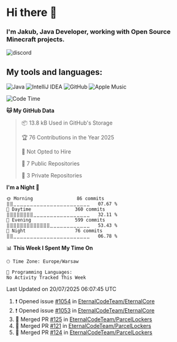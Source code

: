 
# Hi there 👋

### I'm Jakub, Java Developer, working with Open Source Minecraft projects.


![discord](https://discord.c99.nl/widget/theme-4/533345209434767372.png)
## My tools and languages:
<img alt="Java" src="https://img.shields.io/badge/java-%23ED8B00.svg?style=for-the-badge&logo=java&logoColor=white"/> <img alt="IntelliJ IDEA" src="https://img.shields.io/badge/IntelliJIDEA-000000.svg?style=for-the-badge&logo=intellij-idea&logoColor=white"/> <img alt="GitHub" src="https://img.shields.io/badge/github-%23121011.svg?style=for-the-badge&logo=github&logoColor=white"/> <img alt="Apple Music" src="https://img.shields.io/badge/Apple_Music-9933CC?style=for-the-badge&logo=apple-music&logoColor=white" />

<!--START_SECTION:waka-->
![Code Time](http://img.shields.io/badge/Code%20Time-340%20hrs%203%20mins-blue)

**🐱 My GitHub Data** 

> 📦 13.8 kB Used in GitHub's Storage 
 > 
> 🏆 76 Contributions in the Year 2025
 > 
> 🚫 Not Opted to Hire
 > 
> 📜 7 Public Repositories 
 > 
> 🔑 3 Private Repositories 
 > 
**I'm a Night 🦉** 

```text
🌞 Morning                86 commits          ⣿⣿⣀⣀⣀⣀⣀⣀⣀⣀⣀⣀⣀⣀⣀⣀⣀⣀⣀⣀⣀⣀⣀⣀⣀   07.67 % 
🌆 Daytime                360 commits         ⣿⣿⣿⣿⣿⣿⣿⣿⣀⣀⣀⣀⣀⣀⣀⣀⣀⣀⣀⣀⣀⣀⣀⣀⣀   32.11 % 
🌃 Evening                599 commits         ⣿⣿⣿⣿⣿⣿⣿⣿⣿⣿⣿⣿⣿⣀⣀⣀⣀⣀⣀⣀⣀⣀⣀⣀⣀   53.43 % 
🌙 Night                  76 commits          ⣿⣿⣀⣀⣀⣀⣀⣀⣀⣀⣀⣀⣀⣀⣀⣀⣀⣀⣀⣀⣀⣀⣀⣀⣀   06.78 % 
```


📊 **This Week I Spent My Time On** 

```text
🕑︎ Time Zone: Europe/Warsaw

💬 Programming Languages: 
No Activity Tracked This Week
```


 Last Updated on 20/07/2025 06:07:45 UTC
<!--END_SECTION:waka-->

<!--START_SECTION:activity-->
1. ❗️ Opened issue [#1054](https://github.com/EternalCodeTeam/EternalCore/issues/1054) in [EternalCodeTeam/EternalCore](https://github.com/EternalCodeTeam/EternalCore)
2. ❗️ Opened issue [#1053](https://github.com/EternalCodeTeam/EternalCore/issues/1053) in [EternalCodeTeam/EternalCore](https://github.com/EternalCodeTeam/EternalCore)
3. 🎉 Merged PR [#125](https://github.com/EternalCodeTeam/ParcelLockers/pull/125) in [EternalCodeTeam/ParcelLockers](https://github.com/EternalCodeTeam/ParcelLockers)
4. 🎉 Merged PR [#121](https://github.com/EternalCodeTeam/ParcelLockers/pull/121) in [EternalCodeTeam/ParcelLockers](https://github.com/EternalCodeTeam/ParcelLockers)
5. 🎉 Merged PR [#124](https://github.com/EternalCodeTeam/ParcelLockers/pull/124) in [EternalCodeTeam/ParcelLockers](https://github.com/EternalCodeTeam/ParcelLockers)
<!--END_SECTION:activity-->
